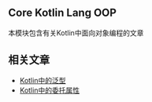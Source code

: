 ## Core Kotlin Lang OOP

本模块包含有关Kotlin中面向对象编程的文章

## 相关文章

+ [Kotlin中的泛型](docs/Kotlin中的泛型.md)
+ [Kotlin中的委托属性](docs/Kotlin中的委托属性.md)
